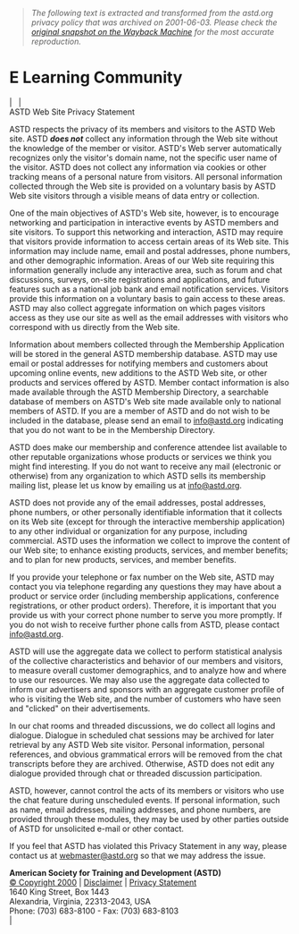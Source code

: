 > *The following text is extracted and transformed from the astd.org privacy policy that was archived on 2001-06-03. Please check the [original snapshot on the Wayback Machine](https://web.archive.org/web/20010603122339id_/http%3A//www.astd.org/virtual_community/privacy.html) for the most accurate reproduction.*

# E Learning Community

|   |    
ASTD Web Site Privacy Statement 

ASTD respects the privacy of its members and visitors to the ASTD Web site. ASTD **_does not_** collect any information through the Web site without the knowledge of the member or visitor. ASTD's Web server automatically recognizes only the visitor's domain name, not the specific user name of the visitor. ASTD does not collect any information via cookies or other tracking means of a personal nature from visitors. All personal information collected through the Web site is provided on a voluntary basis by ASTD Web site visitors through a visible means of data entry or collection. 

One of the main objectives of ASTD's Web site, however, is to encourage networking and participation in interactive events by ASTD members and site visitors. To support this networking and interaction, ASTD may require that visitors provide information to access certain areas of its Web site. This information may include name, email and postal addresses, phone numbers, and other demographic information. Areas of our Web site requiring this information generally include any interactive area, such as forum and chat discussions, surveys, on-site registrations and applications, and future features such as a national job bank and email notification services. Visitors provide this information on a voluntary basis to gain access to these areas. ASTD may also collect aggregate information on which pages visitors access as they use our site as well as the email addresses with visitors who correspond with us directly from the Web site. 

Information about members collected through the Membership Application will be stored in the general ASTD membership database. ASTD may use email or postal addresses for notifying members and customers about upcoming online events, new additions to the ASTD Web site, or other products and services offered by ASTD. Member contact information is also made available through the ASTD Membership Directory, a searchable database of members on ASTD's Web site made available only to national members of ASTD. If you are a member of ASTD and do not wish to be included in the database, please send an email to [info@astd.org](mailto:info@astd.org) indicating that you do not want to be in the Membership Directory. 

ASTD does make our membership and conference attendee list available to other reputable organizations whose products or services we think you might find interesting. If you do not want to receive any mail (electronic or otherwise) from any organization to which ASTD sells its membership mailing list, please let us know by emailing us at [info@astd.org](mailto:info@astd.org). 

ASTD does not provide any of the email addresses, postal addresses, phone numbers, or other personally identifiable information that it collects on its Web site (except for through the interactive membership application) to any other individual or organization for any purpose, including commercial. ASTD uses the information we collect to improve the content of our Web site; to enhance existing products, services, and member benefits; and to plan for new products, services, and member benefits. 

If you provide your telephone or fax number on the Web site, ASTD may contact you via telephone regarding any questions they may have about a product or service order (including membership applications, conference registrations, or other product orders). Therefore, it is important that you provide us with your correct phone number to serve you more promptly. If you do not wish to receive further phone calls from ASTD, please contact [info@astd.org](mailto:info@astd.org). 

ASTD will use the aggregate data we collect to perform statistical analysis of the collective characteristics and behavior of our members and visitors, to measure overall customer demographics, and to analyze how and where to use our resources. We may also use the aggregate data collected to inform our advertisers and sponsors with an aggregate customer profile of who is visiting the Web site, and the number of customers who have seen and "clicked" on their advertisements. 

In our chat rooms and threaded discussions, we do collect all logins and dialogue. Dialogue in scheduled chat sessions may be archived for later retrieval by any ASTD Web site visitor. Personal information, personal references, and obvious grammatical errors will be removed from the chat transcripts before they are archived. Otherwise, ASTD does not edit any dialogue provided through chat or threaded discussion participation. 

ASTD, however, cannot control the acts of its members or visitors who use the chat feature during unscheduled events. If personal information, such as name, email addresses, mailing addresses, and phone numbers, are provided through these modules, they may be used by other parties outside of ASTD for unsolicited e-mail or other contact. 

If you feel that ASTD has violated this Privacy Statement in any way, please contact us at [webmaster@astd.org](mailto:webmaster@astd.org) so that we may address the issue. 

**American Society for Training and Development (ASTD)**  
[© Copyright 2000](https://web.archive.org/web/20010603122339id_/http%3A//www.astd.org/virtual_community/copyright.html) | [Disclaimer](https://web.archive.org/web/20010603122339id_/http%3A//www.astd.org/virtual_community/disclaimer.html) | [Privacy Statement](https://web.archive.org/web/20010603122339id_/http%3A//www.astd.org/virtual_community/privacy.html)  
1640 King Street, Box 1443  
Alexandria, Virginia, 22313-2043, USA  
Phone: (703) 683-8100 - Fax: (703) 683-8103  
| 
